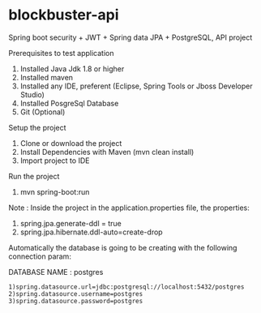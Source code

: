 # blockbuster-api
Spring boot security + JWT + Spring data JPA + PostgreSQL, API project

Prerequisites to test application

  1) Installed Java Jdk 1.8 or higher
  2) Installed maven
  3) Installed any IDE, preferent (Eclipse, Spring Tools or Jboss Developer Studio)
  4) Installed PosgreSql Database
  5) Git (Optional)

Setup the project

  1) Clone or download the project
  2) Install Dependencies with Maven (mvn clean install)
  3) Import project to IDE

Run the project

  1) mvn spring-boot:run
  
Note : Inside the project in the application.properties file, the properties:
  1) spring.jpa.generate-ddl = true
  2) spring.jpa.hibernate.ddl-auto=create-drop
 
Automatically the database is going to be creating with the following connection param:
  
  DATABASE NAME : postgres
  
    1)spring.datasource.url=jdbc:postgresql://localhost:5432/postgres
    2)spring.datasource.username=postgres
    3)spring.datasource.password=postgres
